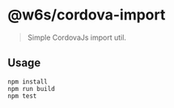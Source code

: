 # @w6s/cordova-import

> Simple CordovaJs import util.

## Usage

```
npm install
npm run build
npm test
```